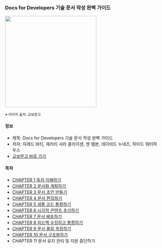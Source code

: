 ### Docs for Developers 기술 문서 작성 완벽 가이드

<img src="thumbnail.jpg" width="300">

<sub>※ 이미지 출처: 교보문고</sub>

#### 정보
- 제목: Docs for Developers 기술 문서 작성 완벽 가이드
- 저자: 자레드 바티, 재커리 사라 콜라이센, 젠 램본, 데이비드 누네즈, 하이드 워터하우스
- [교보문고 바로 가기](https://product.kyobobook.co.kr/detail/S000201419245)


#### 목차

- [CHAPTER 1 독자 이해하기](chapter1/README.md)
- [CHAPTER 2 문서화 계획하기](chapter2/README.md)
- [CHAPTER 3 문서 초안 만들기](chapter3/README.md)
- [CHAPTER 4 문서 편집하기](chapter4/README.md)
- [CHAPTER 5 샘플 코드 통합하기](chapter5/README.md)
- [CHAPTER 6 시각적 콘텐츠 추가하기](chapter6/README.md)
- [CHAPTER 7 문서 배포하기](chapter7/README.md)
- [CHAPTER 8 피드백 수집하고 통합하기](chapter8/README.md)
- [CHAPTER 9 문서 품질 측정하기](chapter9/README.md)
- [CHAPTER 10 문서 구조화하기](chapter10/README.md)
- CHAPTER 11 문서 유지 관리 및 지원 중단하기
